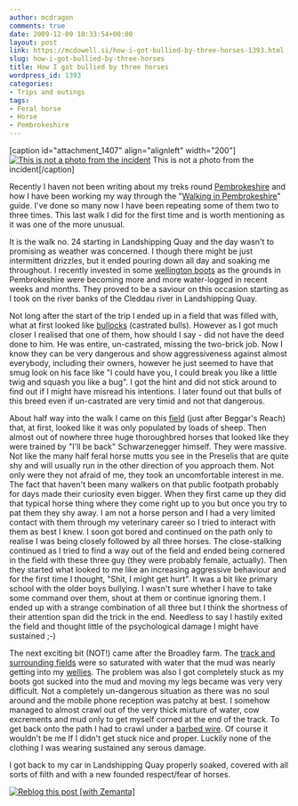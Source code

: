 ```yaml
---
author: mcdragon
comments: true
date: 2009-12-09 10:33:54+00:00
layout: post
link: https://mcdowell.si/how-i-got-bullied-by-three-horses-1393.html
slug: how-i-got-bullied-by-three-horses
title: How I got bullied by three horses
wordpress_id: 1393
categories:
- Trips and outings
tags:
- Feral horse
- Horse
- Pembrokeshire
---
```


[caption id="attachment_1407" align="alignleft" width="200"][![This is not a photo from the incident](https://mcdowell.si/wp-content/uploads/2009/12/scary_horse_11-1.jpg)](https://mcdowell.si/wp-content/uploads/2009/12/scary_horse_11.jpg) This is not a photo from the incident[/caption]

Recently I haven not been writing about my treks round [Pembrokeshire](http://maps.google.com/maps?ll=51.845,-4.84222222222&spn=1.0,1.0&q=51.845,-4.84222222222%20%28Pembrokeshire%29&t=h) and how I have been working my way through the "[Walking in Pembrokeshire](http://www.amazon.co.uk/Walking-Pembrokeshire-Circular-National-Cicerone/dp/1852844310)" guide. I've done so many now I have been repeating some of them two to three times. This last walk I did for the first time and is worth mentioning as it was one of the more unusual.

It is the walk no. 24 starting in Landshipping Quay and the day wasn't to promising as weather was concerned. I though there might be just intermittent drizzles, but it ended pouring down all day and soaking me throughout. I recently invested in some [wellington boots](http://en.wikipedia.org/wiki/Wellington_boot) as the grounds in Pembrokeshire were becoming more and more water-logged in recent weeks and months. They proved to be a saviour on this occasion starting as I took on the river banks of the Cleddau river in Landshipping Quay.

Not long after the start of the trip I ended up in a field that was filled with, what at first looked like [bullocks](http://en.wikipedia.org/wiki/Bullock) (castrated bulls). However as I got much closer I realised that one of them, how should I say - did not have the deed done to him. He was entire, un-castrated, missing the two-brick job. Now I know they can be very dangerous and show aggressiveness against almost everybody, including their owners, however he just seemed to have that smug look on his face like "I could have you, I could break you like a little twig and squash you like a bug". I got the hint and did not stick around to find out if I might have misread his intentions. I later found out that bulls of this breed even if un-castrated are very timid and not that dangerous.

About half way into the walk I came on this [field](http://maps.google.co.uk/maps?q=landshipping&oe=utf-8&client=firefox-a&ie=UTF8&hl=en&hq=&hnear=Landshipping,+Narberth,+Dyfed,+United+Kingdom&ll=51.740204,-4.883455&spn=0.004205,0.012209&t=h&z=17) (just after Beggar's Reach) that, at first, looked like it was only populated by loads of sheep. Then almost out of nowhere three huge thoroughbred horses that looked like they were trained by "I'll be back" Schwarzenegger himself. They were massive. Not like the many half feral horse mutts you see in the Preselis that are quite shy and will usually run in the other direction of you approach them. Not only were they not afraid of me, they took an uncomfortable interest in me. The fact that haven't been many walkers on that public footpath probably for days made their curiosity even bigger. When they first came up they did that typical horse thing where they come right up to you but once you try to pat them they shy away. I am not a horse person and I had a very limited contact with them through my veterinary career so I tried to interact with them as best I knew. I soon got bored and continued on the path only to realise I was being closely followed by all three horses. The close-stalking continued as I tried to find a way out of the field and ended being cornered in the field with these three guy (they were probably female, actually). Then they started what looked to me like an increasing aggressive behaviour and for the first time I thought, "Shit, I might get hurt". It was a bit like primary school with the older boys bullying. I wasn't sure whether I have to take some command over them, shout at them or continue ignoring them. I ended up with a strange combination of all three but I think the shortness of their attention span did the trick in the end. Needless to say I hastily exited the field and thought little of the psychological damage I might have sustained ;-)

The next exciting bit (NOT!) came after the Broadley farm. The [track and surrounding fields](http://maps.google.co.uk/maps?q=landshipping&oe=utf-8&client=firefox-a&ie=UTF8&hl=en&hq=&hnear=Landshipping,+Narberth,+Dyfed,+United+Kingdom&ll=51.74975,-4.883949&spn=0.001051,0.003052&t=h&z=19) were so saturated with water that the mud was nearly getting into my [wellies](http://en.wikipedia.org/wiki/Wellington_boot). The problem was also I got completely stuck as my boots got sucked into the mud and moving my legs became was very very difficult. Not a completely un-dangerous situation as there was no soul around and the mobile phone reception was patchy at best. I somehow managed to almost crawl out of the very thick mixture of water, cow excrements and mud only to get myself corned at the end of the track. To get back onto the path I had to crawl under a [barbed wire](http://en.wikipedia.org/wiki/Barbed_wire). Of course it wouldn't be me If I didn't get stuck nice and proper. Luckily none of the clothing I was wearing sustained any serous damage.

I got back to my car in Landshipping Quay properly soaked, covered with all sorts of filth and with a new founded respect/fear of horses.


[![Reblog this post [with Zemanta]](http://img.zemanta.com/reblog_e.png?x-id=62a706d9-70a3-438c-b9ba-c4909ad1e937)](http://reblog.zemanta.com/zemified/62a706d9-70a3-438c-b9ba-c4909ad1e937/)
